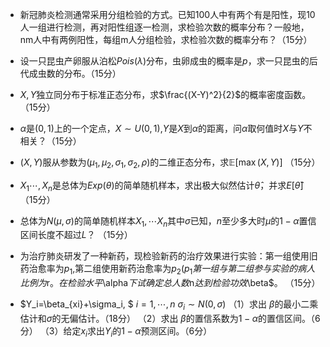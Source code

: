 - 新冠肺炎检测通常采用分组检验的方式。已知100人中有两个有是阳性，现10人一组进行检测，再对阳性组逐一检测，求检验次数的概率分布？一般地，nm人中有两例阳性，每组m人分组检验，求检验次数的概率分布？（15分）


 - 设一只昆虫产卵服从泊松$Pois(\lambda)$分布，虫卵成虫的概率是$p$，求一只昆虫的后代成虫数的分布。（15分）


 - $X,Y$独立同分布于标准正态分布，求$\frac{(X-Y)^2}{2}$的概率密度函数。（15分）


 - $\alpha$是$(0,1)$上的一个定点，$X\sim U(0,1),$$Y$是$X$到$\alpha$的距离，问$\alpha$取何值时$X$与$Y$不相关？（15分）


 - $(X,Y)$服从参数为$(\mu_1,\mu_2,\sigma_1,\sigma_2,\rho)$的二维正态分布，求$\mathbb{E}[\max  (X,Y)]$  （15分）


 - $X_1\cdots,X_n$是总体为$Exp(\theta)$的简单随机样本，求出极大似然估计$\widehat \theta$，并求$E[\widehat \theta]$   （15分）


 - 总体为$N(\mu,\sigma)$的简单随机样本$X_1,\cdots X_n$其中$\sigma$已知，$n$至少多大时$\mu$的$1-\alpha$置信区间长度不超过$L$？ （15分）


 - 为治疗肺炎研发了一种新药，现检验新药的治疗效果进行实验：第一组使用旧药治愈率为$p_1,$第二组使用新药治愈率为$p_2(p_1第一组与第二组参与实验的病人比例为$r$。在检验水平$\alpha$下试确定总人数$n$达到检验功效$\beta$。 （15分）


 - ​$Y_i=\beta_{xi}+\sigma_i,      $       $i=1,\cdots, n$      $\sigma_i\sim    N(0, \sigma)$
（1）求出 $\beta$的最小二乘估计和$\sigma$的无偏估计。（18分）
 （2）求出 $\beta$的置信系数为$1-\alpha$的置信区间。（6分）
 （3）给定$x_i$求出$Y_i$的$1-\alpha$预测区间。（6分）
 
